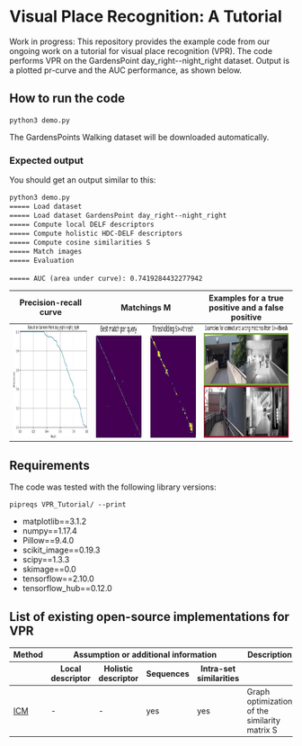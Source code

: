 # Visual Place Recognition: A Tutorial
Work in progress: This repository provides the example code from our ongoing work on a tutorial for visual place recognition (VPR).
The code performs VPR on the GardensPoint day_right--night_right dataset. Output is a plotted pr-curve and the AUC performance, as shown below.


## How to run the code
```
python3 demo.py
```
The GardensPoints Walking dataset will be downloaded automatically.


### Expected output
You should get an output similar to this:
```
python3 demo.py
===== Load dataset
===== Load dataset GardensPoint day_right--night_right
===== Compute local DELF descriptors
===== Compute holistic HDC-DELF descriptors
===== Compute cosine similarities S
===== Match images
===== Evaluation

===== AUC (area under curve): 0.7419284432277942 
```

| Precision-recall curve | Matchings M | Examples for a true positive and a false positive |
|:-------------------------:|:-------------------------:|:-------------------------:|
|<img src="output_images/pr_curve.jpg" alt="precision-recall curve P=f(R)" height="200" width="auto">  |  <img src="output_images/matchings.jpg" alt="output_images/matchings.jpg" height="200" width="auto"> | <img src="output_images/examples_tp_fp.jpg" alt="Examples for true positive (TP) and false positive (FP)" height="200" width="auto">| 


## Requirements
The code was tested with the following library versions:
```
pipreqs VPR_Tutorial/ --print
```
- matplotlib==3.1.2
- numpy==1.17.4
- Pillow==9.4.0
- scikit_image==0.19.3
- scipy==1.3.3
- skimage==0.0
- tensorflow==2.10.0
- tensorflow_hub==0.12.0


## List of existing open-source implementations for VPR
<table>
    <thead>
        <tr>
            <th>Method</th>
            <th colspan=4>Assumption or additional information</th>
            <th>Description</th>
        </tr>
        <tr>
            <th></th>
            <th>Local descriptor</th>
            <th>Holistic descriptor</th>
            <th>Sequences</th>
            <th>Intra-set similarities</th>
            <th></th>
        </tr>
    </thead>
    <tbody>
        <tr>
            <td><a href="https://www.tu-chemnitz.de/etit/proaut/en/research/prstructure.html">ICM</a></td>
            <td>-</td> <td>-</td> <td>yes</td> <td>yes</td>
            <td>Graph optimization of the similarity matrix S</td>
        </tr>
    </tbody>
</table>


